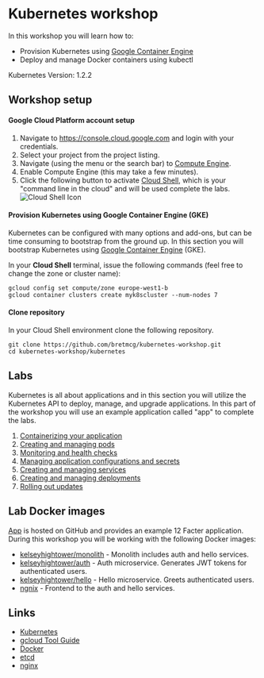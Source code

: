 # Kubernetes workshop

In this workshop you will learn how to:

* Provision Kubernetes using [Google Container Engine](https://cloud.google.com/container-engine)
* Deploy and manage Docker containers using kubectl

Kubernetes Version: 1.2.2

## Workshop setup

#### Google Cloud Platform account setup
1. Navigate to https://console.cloud.google.com and login with your credentials.
1. Select your project from the project listing.
1. Navigate (using the menu or the search bar) to [Compute Engine](https://console.cloud.google.com/compute/).
1. Enable Compute Engine (this may take a few minutes).
1. Click the following button to activate [Cloud Shell](https://cloud.google.com/shell/docs),
which is your "command line in the cloud" and will be used complete the labs. ![Cloud Shell Icon](https://cloud.google.com/shell/docs/images/shell_icon.png)

#### Provision Kubernetes using Google Container Engine (GKE)

Kubernetes can be configured with many options and add-ons, but can be time consuming to bootstrap from the ground up. In this section you will bootstrap Kubernetes using [Google Container Engine](https://cloud.google.com/container-engine) (GKE).

In your **Cloud Shell** terminal, issue the following commands (feel free to change the zone or cluster name):

```
gcloud config set compute/zone europe-west1-b
gcloud container clusters create myk8scluster --num-nodes 7
```
#### Clone repository

In your Cloud Shell environment clone the following repository.

```
git clone https://github.com/bretmcg/kubernetes-workshop.git
cd kubernetes-workshop/kubernetes
```

## Labs

Kubernetes is all about applications and in this section you will utilize the Kubernetes API to deploy, manage, and upgrade applications. In this part of the workshop you will use an example application called "app" to complete the labs.

  1. [Containerizing your application](labs/containerizing-your-application.md)
  1. [Creating and managing pods](labs/creating-and-managing-pods.md)
  1. [Monitoring and health checks](labs/monitoring-and-health-checks.md)
  1. [Managing application configurations and secrets](labs/managing-application-configurations-and-secrets.md)
  1. [Creating and managing services](labs/creating-and-managing-services.md)
  1. [Creating and managing deployments](labs/creating-and-managing-deployments.md)
  1. [Rolling out updates](labs/rolling-out-updates.md)

## Lab Docker images

[App](https://github.com/kelseyhightower/app) is hosted on GitHub and provides an example 12 Facter application. During this workshop you will be working with the following Docker images:

* [kelseyhightower/monolith](https://hub.docker.com/r/kelseyhightower/monolith) - Monolith includes auth and hello services.
* [kelseyhightower/auth](https://hub.docker.com/r/kelseyhightower/auth) - Auth microservice. Generates JWT tokens for authenticated users.
* [kelseyhightower/hello](https://hub.docker.com/r/kelseyhightower/hello) - Hello microservice. Greets authenticated users.
* [ngnix](https://hub.docker.com/_/nginx) - Frontend to the auth and hello services.

## Links

  * [Kubernetes](http://googlecloudplatform.github.io/kubernetes)
  * [gcloud Tool Guide](https://cloud.google.com/sdk/gcloud)
  * [Docker](https://docs.docker.com)
  * [etcd](https://coreos.com/docs/distributed-configuration/getting-started-with-etcd)
  * [nginx](http://nginx.org)
